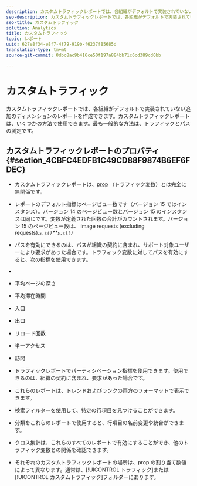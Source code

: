 ```yaml
---
description: カスタムトラフィックレポートでは、各組織がデフォルトで実装されていない追加のディメンションのレポートを作成できます。カスタムトラフィックレポートは、いくつかの方法で使用できます。最も一般的な方法は、トラフィックとパスの測定です。
seo-description: カスタムトラフィックレポートでは、各組織がデフォルトで実装されていない追加のディメンションのレポートを作成できます。カスタムトラフィックレポートは、いくつかの方法で使用できます。最も一般的な方法は、トラフィックとパスの測定です。
seo-title: カスタムトラフィック
solution: Analytics
title: カスタムトラフィック
topic: レポート
uuid: 627e8f34-e8f7-4f79-919b-f6237f85685d
translation-type: tm+mt
source-git-commit: 0dbc8ac9b416ce50f197a884bb71c6cd389cd0bb

---
```



# カスタムトラフィック

カスタムトラフィックレポートでは、各組織がデフォルトで実装されていない追加のディメンションのレポートを作成できます。カスタムトラフィックレポートは、いくつかの方法で使用できます。最も一般的な方法は、トラフィックとパスの測定です。

## カスタムトラフィックレポートのプロパティ {#section_4CBFC4EDFB1C49CD88F9874B6EF6FDEC}

* カスタムトラフィックレポートは、[prop](https://marketing.adobe.com/resources/help/en_US/sc/implement/c_propn.html) （トラフィック変数）とは完全に無関係です。
* レポートのデフォルト指標はページビュー数です（バージョン 15 ではインスタンス）。バージョン 14 のページビュー数とバージョン 15 のインスタンスは同じです。変数が定義された回数の合計がカウントされます。バージョン 15 のページビュー数は、  image requests (excluding  requests).*`s.t()`**`s.tl()`*

* パスを有効にできるのは、パスが組織の契約に含まれ、サポート対象ユーザーにより要求があった場合です。トラフィック変数に対してパスを有効にすると、次の指標を使用できます。
* 

   * 平均ページの深さ
   * 平均滞在時間
   * 入口
   * 出口
   * リロード回数
   * 単一アクセス
   * 訪問

* トラフィックレポートでパーティシペーション指標を使用できます。使用できるのは、組織の契約に含まれ、要求があった場合です。
* これらのレポートは、トレンドおよびランクの両方のフォーマットで表示できます。
* 検索フィルターを使用して、特定の行項目を見つけることができます。
* 分類をこれらのレポートで使用すると、行項目の名前変更や統合ができます。
* クロス集計は、これらのすべてのレポートで有効にすることができ、他のトラフィック変数との関係を確認できます。
* それぞれのカスタムトラフィックレポートの場所は、prop の割り当て数値によって異なります。通常は、[!UICONTROL トラフィック]または[!UICONTROL カスタムトラフィック]フォルダーにあります。

